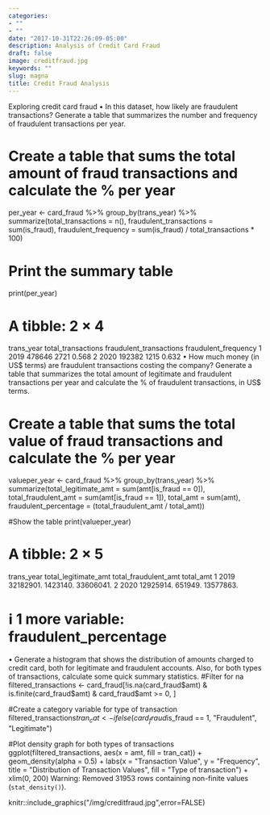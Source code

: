```yaml
---
categories:
- ""
- ""
date: "2017-10-31T22:26:09-05:00"
description: Analysis of Credit Card Fraud
draft: false
image: creditfraud.jpg
keywords: ""
slug: magna
title: Credit Fraud Analysis
---
```


Exploring credit card fraud
•	In this dataset, how likely are fraudulent transactions? Generate a table that summarizes the number and frequency of fraudulent transactions per year.
# Create a table that sums the total amount of fraud transactions and calculate the % per year
per_year <- card_fraud %>%
  group_by(trans_year) %>%
  summarize(total_transactions = n(),
            fraudulent_transactions = sum(is_fraud),
            fraudulent_frequency = sum(is_fraud) / total_transactions * 100)

# Print the summary table
print(per_year)
# A tibble: 2 × 4
  trans_year total_transactions fraudulent_transactions fraudulent_frequency
       <dbl>              <int>                   <dbl>                <dbl>
1       2019             478646                    2721                0.568
2       2020             192382                    1215                0.632
•	How much money (in US$ terms) are fraudulent transactions costing the company? Generate a table that summarizes the total amount of legitimate and fraudulent transactions per year and calculate the % of fraudulent transactions, in US$ terms.
# Create a table that sums the total value of fraud transactions and calculate the % per year
valueper_year <- card_fraud %>%
  group_by(trans_year) %>%
  summarize(total_legitimate_amt = sum(amt[is_fraud == 0]),
            total_fraudulent_amt = sum(amt[is_fraud == 1]),
            total_amt = sum(amt),
            fraudulent_percentage = (total_fraudulent_amt / total_amt))

#Show the table
print(valueper_year)
# A tibble: 2 × 5
  trans_year total_legitimate_amt total_fraudulent_amt total_amt
       <dbl>                <dbl>                <dbl>     <dbl>
1       2019            32182901.             1423140. 33606041.
2       2020            12925914.              651949. 13577863.
# ℹ 1 more variable: fraudulent_percentage <dbl>
•	Generate a histogram that shows the distribution of amounts charged to credit card, both for legitimate and fraudulent accounts. Also, for both types of transactions, calculate some quick summary statistics.
#Filter for na
filtered_transactions <- card_fraud[!is.na(card_fraud$amt) & is.finite(card_fraud$amt) & card_fraud$amt >= 0, ]

#Create a category variable for type of transaction
filtered_transactions$tran_cat <- ifelse(card_fraud$is_fraud == 1, "Fraudulent", "Legitimate")

#Plot density graph for both types of transactions
ggplot(filtered_transactions, aes(x = amt, fill = tran_cat)) +
  geom_density(alpha = 0.5) +
  labs(x = "Transaction Value", y = "Frequency", title = "Distribution of Transaction Values", fill = "Type of transaction") +
  xlim(0, 200) 
Warning: Removed 31953 rows containing non-finite values (`stat_density()`).

knitr::include_graphics("/img/creditfraud.jpg",error=FALSE)
